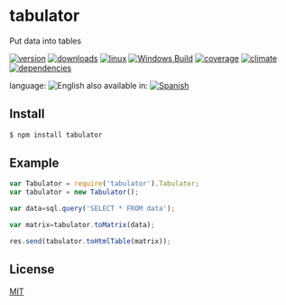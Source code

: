 <!--multilang v0 en:README.md es:LEEME.md -->
# tabulator

Put data into tables

[![version](https://img.shields.io/npm/v/tabulator.svg)](https://npmjs.org/package/tabulator)
[![downloads](https://img.shields.io/npm/dm/tabulator.svg)](https://npmjs.org/package/tabulator)
[![linux](https://img.shields.io/travis/codenautas/tabulator/master.svg)](https://travis-ci.org/codenautas/tabulator)
[![Windows Build][appveyor-image]][appveyor-url]
[![coverage](https://img.shields.io/coveralls/codenautas/tabulator/master.svg)](https://coveralls.io/r/codenautas/tabulator)
[![climate](https://img.shields.io/codeclimate/github/codenautas/tabulator.svg)](https://codeclimate.com/github/codenautas/tabulator)
[![dependencies](https://img.shields.io/david/codenautas/tabulator.svg)](https://david-dm.org/codenautas/tabulator)
<!--multilang buttons -->
language: ![English](https://github.com/codenautas/multilang/blob/master/img/lang-en.png)
also available in:
[![Spanish](https://github.com/codenautas/multilang/blob/master/img/lang-es.png)](LEEME.md)

<!--lang:en-->
## Install

<!--lang:es--]
## Instalación

[!--lang:*-->

```sh
$ npm install tabulator
```

## Example
<!--lang:es--]
## Ejemplo
[!--lang:*-->
```js
var Tabulator = require('tabulator').Tabulator;
var tabulator = new Tabulator();

var data=sql.query('SELECT * FROM data');

var matrix=tabulator.toMatrix(data);

res.send(tabulator.toHtmlTable(matrix));
```
<!--lang:en-->
## License
<!--lang:es--]
## Licencias
-->
[MIT](LICENSE)

[appveyor-image]: https://img.shields.io/appveyor/ci/emilioplatzer/tabulator/master.svg?label=windows&style=flat
[appveyor-url]: https://ci.appveyor.com/project/emilioplatzer/tabulator